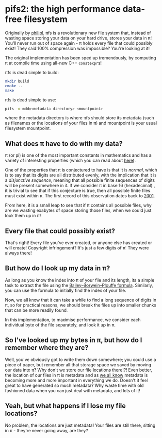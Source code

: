 # pifs2: the high performance data-free filesystem

Originally by [philipl](https://github.com/philipl/pifs), πfs is a revolutionary new file system that, instead of wasting space storing your data on your hard drive, stores your data in π! You'll never run out of space again - π holds every file that could possibly exist! They said 100% compression was impossible? You're looking at it!

The original implementation has been sped up tremendously, by computing π at compile time using all-new C++ `constexpr`s!

πfs is dead simple to build:

```sh
mkdir build
cmake ..
make
```

πfs is dead simple to use:

```sh
pifs -o mdd=<metadata directory> <mountpoint>
```

where the metadata directory is where πfs should store its metadata (such as filenames or the locations of your files in π) and mountpoint is your usual filesystem mountpoint.

## What does π have to do with my data?

π (or pi) is one of the most important constants in mathematics and has a variety of interesting properties (which you can read about [here](http://en.wikipedia.org/wiki/Pi)).

One of the properties that π is conjectured to have is that it is _normal_, which is to say that its digits are all distributed evenly, with the implication that it is a _disjunctive sequence_, meaning that all possible finite sequences of digits will be present somewhere in it. If we consider π in base 16 (hexadecimal) , it is trivial to see that if this conjecture is true, then all possible finite files must exist within π. The first record of this observation dates back to [2001](http://www.netfunny.com/rhf/jokes/01/Jun/pi.html).

From here, it is a small leap to see that if π contains all possible files, why are we wasting exabytes of space storing those files, when we could just look them up in π!

## Every file that could possibly exist?

That's right! Every file you've ever created, or anyone else has created or will create! Copyright infringement? It's just a few digits of π! They were always there!

## But how do I look up my data in π?

As long as you know the index into π of your file and its length, its a simple task to extract the file using the [Bailey–Borwein–Plouffe formula](http://en.wikipedia.org/wiki/BBP-type_formula). Similarly, you can use the formula to initially find the index of your file.

Now, we all know that it can take a while to find a long sequence of digits in π, so for practical reasons, we should break the files up into smaller chunks that can be more readily found.

In this implementation, to maximise performance, we consider each individual byte of the file separately, and look it up in π.

## So I've looked up my bytes in π, but how do I remember where they are?

Well, you've obviously got to write them down somewhere; you could use a piece of paper, but remember all that storage space we saved by moving our data into π? Why don't we store our file locations there!?! Even better, the location of our files in π is metadata and as [we all know](http://datatechnologytoday.wordpress.com/2010/09/07/on-the-importance-of-metadata/) metadata is becoming more and more important in everything we do. Doesn't it feel great to have generated so much metadata? Why waste time with old fashioned data
when you can just deal with metadata, and lots of it!

## Yeah, but what happens if I lose my file locations?

No problem, the locations are just metadata! Your files are still there, sitting in π - they're never going away, are they?
